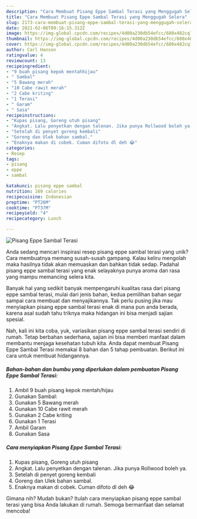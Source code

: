 ```yaml
---
description: "Cara Membuat Pisang Eppe Sambal Terasi yang Menggugah Selera"
title: "Cara Membuat Pisang Eppe Sambal Terasi yang Menggugah Selera"
slug: 2173-cara-membuat-pisang-eppe-sambal-terasi-yang-menggugah-selera
date: 2021-02-06T09:16:15.312Z
image: https://img-global.cpcdn.com/recipes/4d00a230db54efcc/680x482cq70/pisang-eppe-sambal-terasi-foto-resep-utama.jpg
thumbnail: https://img-global.cpcdn.com/recipes/4d00a230db54efcc/680x482cq70/pisang-eppe-sambal-terasi-foto-resep-utama.jpg
cover: https://img-global.cpcdn.com/recipes/4d00a230db54efcc/680x482cq70/pisang-eppe-sambal-terasi-foto-resep-utama.jpg
author: Carl Hanson
ratingvalue: 4
reviewcount: 13
recipeingredient:
- "9 buah pisang kepok mentahhijau"
- " Sambal"
- "5 Bawang merah"
- "10 Cabe rawit merah"
- "2 Cabe kriting"
- "1 Terasi"
- " Garam"
- " Sasa"
recipeinstructions:
- "Kupas pisang, Goreng utuh pisang"
- "Angkat. Lalu penyetkan dengan talenan. Jika punya Rollwood boleh ya."
- "Setelah di penyet goreng kembali"
- "Goreng dan Ulek bahan sambal."
- "Enaknya makan di cobek. Cuman difoto dl deh 😂"
categories:
- Resep
tags:
- pisang
- eppe
- sambal

katakunci: pisang eppe sambal 
nutrition: 169 calories
recipecuisine: Indonesian
preptime: "PT26M"
cooktime: "PT37M"
recipeyield: "4"
recipecategory: Lunch

---
```



![Pisang Eppe Sambal Terasi](https://img-global.cpcdn.com/recipes/4d00a230db54efcc/680x482cq70/pisang-eppe-sambal-terasi-foto-resep-utama.jpg)

Anda sedang mencari inspirasi resep pisang eppe sambal terasi yang unik? Cara membuatnya memang susah-susah gampang. Kalau keliru mengolah maka hasilnya tidak akan memuaskan dan bahkan tidak sedap. Padahal pisang eppe sambal terasi yang enak selayaknya punya aroma dan rasa yang mampu memancing selera kita.



Banyak hal yang sedikit banyak mempengaruhi kualitas rasa dari pisang eppe sambal terasi, mulai dari jenis bahan, kedua pemilihan bahan segar sampai cara membuat dan menyajikannya. Tak perlu pusing jika mau menyiapkan pisang eppe sambal terasi enak di mana pun anda berada, karena asal sudah tahu triknya maka hidangan ini bisa menjadi sajian spesial.


Nah, kali ini kita coba, yuk, variasikan pisang eppe sambal terasi sendiri di rumah. Tetap berbahan sederhana, sajian ini bisa memberi manfaat dalam membantu menjaga kesehatan tubuh kita. Anda dapat membuat Pisang Eppe Sambal Terasi memakai 8 bahan dan 5 tahap pembuatan. Berikut ini cara untuk membuat hidangannya.

<!--inarticleads1-->

##### Bahan-bahan dan bumbu yang diperlukan dalam pembuatan Pisang Eppe Sambal Terasi:

1. Ambil 9 buah pisang kepok mentah/hijau
1. Gunakan  Sambal:
1. Gunakan 5 Bawang merah
1. Gunakan 10 Cabe rawit merah
1. Gunakan 2 Cabe kriting
1. Gunakan 1 Terasi
1. Ambil  Garam
1. Gunakan  Sasa




<!--inarticleads2-->

##### Cara menyiapkan Pisang Eppe Sambal Terasi:

1. Kupas pisang, Goreng utuh pisang
1. Angkat. Lalu penyetkan dengan talenan. Jika punya Rollwood boleh ya.
1. Setelah di penyet goreng kembali
1. Goreng dan Ulek bahan sambal.
1. Enaknya makan di cobek. Cuman difoto dl deh 😂




Gimana nih? Mudah bukan? Itulah cara menyiapkan pisang eppe sambal terasi yang bisa Anda lakukan di rumah. Semoga bermanfaat dan selamat mencoba!
